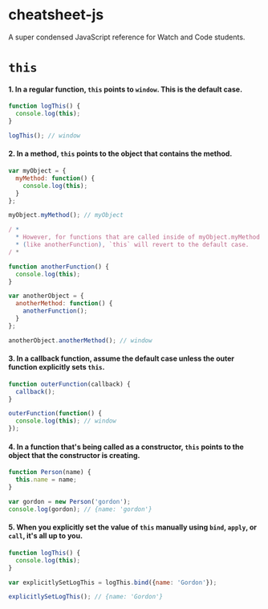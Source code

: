# cheatsheet-js
A super condensed JavaScript reference for Watch and Code students.

# `this`

#### 1. In a regular function, `this` points to `window`. This is the default case.

```javascript
function logThis() {
  console.log(this);
}

logThis(); // window
```

#### 2. In a method, `this` points to the object that contains the method. 

```javascript
var myObject = {
  myMethod: function() {
    console.log(this);
  }
};

myObject.myMethod(); // myObject

/ *
  * However, for functions that are called inside of myObject.myMethod
  * (like anotherFunction), `this` will revert to the default case.
/ *

function anotherFunction() {
  console.log(this);
}

var anotherObject = {
  anotherMethod: function() {
    anotherFunction();
  }
};

anotherObject.anotherMethod(); // window
```

#### 3. In a callback function, assume the default case unless the outer function explicitly sets `this`.

```javascript
function outerFunction(callback) {
  callback();
}

outerFunction(function() {
  console.log(this); // window
});
```

#### 4. In a function that's being called as a constructor, `this` points to the object that the constructor is creating.

```javascript
function Person(name) {
  this.name = name;
}

var gordon = new Person('gordon');
console.log(gordon); // {name: 'gordon'}
```

#### 5. When you explicitly set the value of `this` manually using `bind`, `apply`, or `call`, it's all up to you.

```javascript
function logThis() {
  console.log(this);
}

var explicitlySetLogThis = logThis.bind({name: 'Gordon'});

explicitlySetLogThis(); // {name: 'Gordon'}
```

